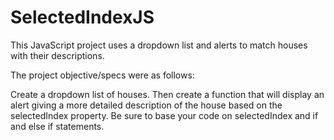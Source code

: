 # SelectedIndexJS
This JavaScript project uses a dropdown list and alerts to match houses with their descriptions.

The project objective/specs were as follows:

Create a dropdown list of houses. Then create a function that will display an alert giving a more detailed description of the house based on the selectedIndex property. Be sure to base your code on selectedIndex and if and else if statements. 

